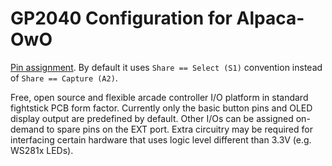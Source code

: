 # GP2040 Configuration for Alpaca-OwO

[Pin assignment](https://github.com/Project-Alpaca/Alpaca-OwO#pin-assignments). By default it uses `Share == Select (S1)` convention instead of `Share == Capture (A2)`.

Free, open source and flexible arcade controller I/O platform in standard fightstick PCB form factor. Currently only the basic button pins and OLED display output are predefined by default. Other I/Os can be assigned on-demand to spare pins on the EXT port. Extra circuitry may be required for interfacing certain hardware that uses logic level different than 3.3V (e.g. WS281x LEDs).
